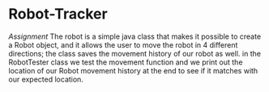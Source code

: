 # Robot-Tracker
_Assignment_ 
The robot is a simple java class that makes it possible to create a Robot object, and it allows the user to move the robot in 4 different directions; the class saves the movement history of our robot as well. in the RobotTester class we test the movement function and we print out the location of our Robot movement history at the end to see if it matches with our expected location.
